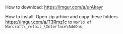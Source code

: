 How to download: https://imgur.com/a/urAkayr

How to install: Open zip arhive and copy these folders https://imgur.com/a/T3Rmz1c to ```World of Warcraft\_retail_\Interface\AddOns```

